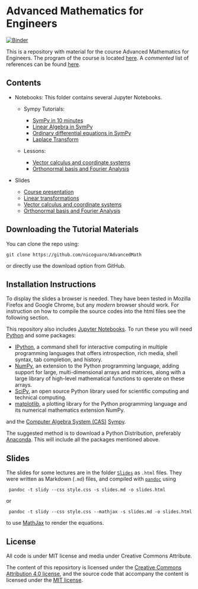 # Advanced Mathematics for Engineers

[![Binder](http://mybinder.org/badge.svg)](http://mybinder.org:/repo/nicoguaro/AdvancedMath)

This is a repository with material for the course Advanced Mathematics for Engineers. The program of the course is located [here](./program.md). A _commented_ list of
references can be found [here](./references.md).

## Contents

- Notebooks: This folder contains several Jupyter Notebooks.

  - Sympy Tutorials:
    - [SymPy in 10 minutes](http://nbviewer.jupyter.org/github/nicoguaro/AdvancedMath/blob/master/Notebooks/sympy/sympy_in_10_minutes.ipynb)
    - [Linear Algebra in SymPy](http://nbviewer.jupyter.org/github/nicoguaro/AdvancedMath/blob/master/Notebooks/sympy/linear_algebra.ipynb)
    - [Ordinary differential equations in SymPy](http://nbviewer.jupyter.org/github/nicoguaro/AdvancedMath/blob/master/Notebooks/sympy/ode.ipynb)
    - [Laplace Transform](http://nbviewer.jupyter.org/github/nicoguaro/AdvancedMath/blob/master/Notebooks/sympy/laplace_transform.ipynb)

  - Lessons:
    - [Vector calculus and coordinate systems](http://nbviewer.jupyter.org/github/nicoguaro/AdvancedMath/blob/master/notebooks/vector_calculus.ipynb)
    - [Orthonormal basis and Fourier Analysis](http://nbviewer.jupyter.org/github/nicoguaro/AdvancedMath/blob/master/notebooks/fourier_analysis.ipynb)


- Slides
    - [Course presentation](https://cdn.rawgit.com/nicoguaro/AdvancedMath/cddc9b94/slides/course_presentation.html)
    - [Linear transformations](https://cdn.rawgit.com/nicoguaro/AdvancedMath/5fa8ad68/slides/linear_transformations.html)
    - [Vector calculus and coordinate systems](https://cdn.rawgit.com/nicoguaro/AdvancedMath/597051f1/slides/vector_calculus.html)
    - [Orthonormal basis and Fourier Analysis](https://cdn.rawgit.com/nicoguaro/AdvancedMath/37e5cf49/slides/fourier_analysis.html)

## Downloading the Tutorial Materials
You can clone the repo using:

    git clone https://github.com/nicoguaro/AdvancedMath

or directly use the download option from GitHub.


## Installation Instructions

To display the slides a browser is needed. They have been tested in Mozilla Firefox and Google Chrome, but any _modern_ browser should work. For instruction on how to compile the source codes into the html files see the following section.

This repository also includes [Jupyter Notebooks](https://jupyter.org/). To run these you will need [Python](https://www.python.org/) and some packages:

- [IPython](http://ipython.org/), a command shell for interactive computing in multiple programming languages that offers introspection, rich media, shell syntax, tab completion, and history.
- [NumPy](http://www.numpy.org/), an extension to the Python programming language, adding support for large, multi-dimensional arrays and matrices, along with a large library of high-level mathematical functions to operate on these arrays.
- [SciPy](http://www.scipy.org/), an open source Python library used for scientific computing and technical computing.
- [matplotlib](http://matplotlib.org/),  a plotting library for the Python programming language and its numerical mathematics extension NumPy.

and the [Computer Algebra System (CAS)](https://en.wikipedia.org/wiki/Computer_algebra_system) [Sympy](http://www.sympy.org/).

The suggested method is to download a Python Distribution, preferably [Anaconda](https://www.continuum.io/downloads). This will include all the packages mentioned above.


## Slides
The slides for some lectures are in the folder [``Slides``](./Slides) as ``.html`` files. They were written as Markdown (``.md``) files, and compiled with [``pandoc``](http://pandoc.org/) using

     pandoc -t slidy --css style.css -s slides.md -o slides.html

or

     pandoc -t slidy --css style.css --mathjax -s slides.md -o slides.html

to use [MathJax](https://www.mathjax.org/) to render the equations.

## License
All code is under MIT license and media under Creative Commons Attribute.

The content of this reposirtory is licensed under the [Creative Commons Attribution 4.0 license](http://choosealicense.com/licenses/cc-by-4.0/), and the source code that accompany the content is licensed under the [MIT license](https://opensource.org/licenses/mit-license.php).
